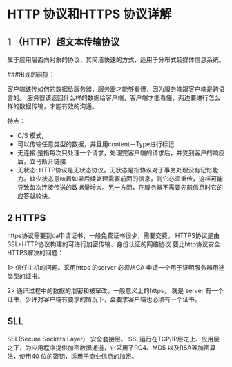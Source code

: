# HTTP 协议和HTTPS 协议详解

## 1 （HTTP）超文本传输协议
属于应用层面向对象的协议，其简洁快速的方式，适用于分布式超媒体信息系统。

###出现的前提：

客户端该传如何的数据给服务器，服务器才能够看懂，因为服务端跟客户端是跨语言的。
服务器该返回什么样的数据给客户端，客户端才能看懂，两边要进行怎么样的数据传输，才能有效的沟通。

 
特点：   

* C/S 模式,
* 可以传输任意类型的数据，并且用content－Type进行标记
* 无连接:是指每次只处理一个请求，处理完客户端的请求后，并受到客户的响应后，立马断开链接.
* 无状态: HTTP协议是无状态协议。无状态是指协议对于事务处理没有记忆能力。缺少状态意味着如果后续处理需要前面的信息，则它必须重传，这样可能导致每次连接传送的数据量增大。另一方面，在服务器不需要先前信息时它的应答就较快。


## 2 HTTPS 

https协议需要到ca申请证书，一般免费证书很少，需要交费。
HTTPS协议是由SSL+HTTP协议构建的可进行加密传输、身份认证的网络协议 要比http协议安全 HTTPS解决的问题：  

1> 信任主机的问题。采用https 的server 必须从CA 申请一个用于证明服务器用途类型的证书。  
  
2> 通讯过程中的数据的泄密和被窜改。一般意义上的https， 就是 server 有一个证书，少许对客户端有要求的情况下，会要求客户端也必须有一个证书。


## SLL 
SSL(Secure Sockets Layer） 安全套接层。
SSL运行在TCP/IP层之上、应用层之下，为应用程序提供加密数据通道，它采用了RC4、MD5 以及RSA等加密算法，使用40 位的密钥，适用于商业信息的加密。



